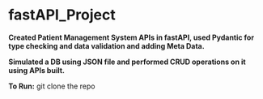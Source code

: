 # fastAPI_Project

**Created Patient Management System APIs in fastAPI, used Pydantic for type checking and data validation and adding Meta Data.**

**Simulated a DB using JSON file and performed CRUD operations on it using APIs built.**

**To Run:**
 git clone the repo
 


